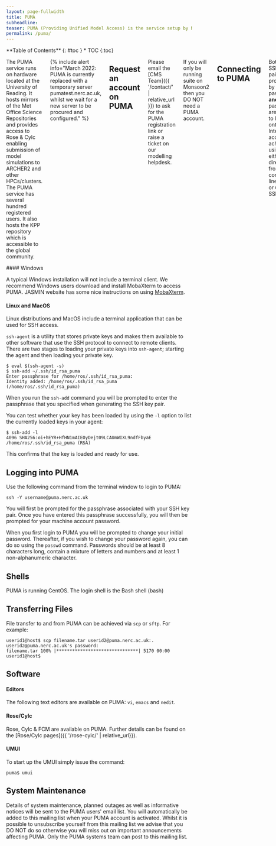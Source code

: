 ```yaml
---
layout: page-fullwidth
title: PUMA
subheadline: 
teaser: PUMA (Providing Unified Model Access) is the service setup by NCAS-CMS to provide the UK research community with centralised access to the UM on ARCHER2 and other national HPCs.
permalink: /puma/
---
```

<div class="row">
<div class="medium-4 medium-push-8 columns" markdown="1">
<div class="panel radius" markdown="1">
**Table of Contents**
{: #toc }
*  TOC
{:toc}
</div><!-- /.panel -->
</div><!-- /.medium-4 -->

<div class="medium-8 medium-pull-4 columns" markdown="1">

The PUMA service runs on hardware located at the University of Reading.  It hosts mirrors of the Met Office Science Repositories and provides access to Rose & Cylc enabling submission of model simulations to ARCHER2 and other HPCs/clusters.  The PUMA service has several hundred registered users.  It also hosts the KPP repository which is accessible to the global community.

{% include alert info="March 2022: <br> PUMA is currently replaced with a temporary server pumatest.nerc.ac.uk, whilst we wait for a new server to be procured and configured." %}

## Request an account on PUMA

Please email the [CMS Team]({{ '/contact/' | relative_url }}) to ask for the PUMA registration link or raise a ticket on our modelling helpdesk.

If you will only be running suite on Monsoon2 then you DO NOT need a PUMA account.

## Connecting to PUMA 

Both an SSH key pair, protected by a passphrase, **and** a password are required to login onto PUMA. Interactive access is achieved using SSH, either directly from a command-line terminal or using an SSH client. 
</div><!-- /.medium-8 -->
</div><!-- /.row -->
#### Windows

A typical Windows installation will not include a terminal client.  We recommend Windows users download and install MobaXterm to access PUMA. JASMIN website has some nice instructions on using [MobaXterm](https://help.jasmin.ac.uk/article/4832-mobaxterm).

#### Linux and MacOS

Linux distributions and MacOS include a terminal application that can be used for SSH access.

`ssh-agent` is a utility that stores private keys and makes them available to other software that use the SSH protocol to connect to remote clients.  There are two stages to loading your private keys into `ssh-agent`; starting the agent and then loading your private key.

~~~
$ eval $(ssh-agent -s)
$ ssh-add ~/.ssh/id_rsa_puma
Enter passphrase for /home/ros/.ssh/id_rsa_puma:
Identity added: /home/ros/.ssh/id_rsa_puma (/home/ros/.ssh/id_rsa_puma)
~~~

When you run the `ssh-add` command you will be prompted to enter the passphrase that you specified when generating the SSH key pair.

You can test whether your key has been loaded by using the `-l` option to list the currently loaded keys in your agent:
~~~
$ ssh-add -l
4096 SHA256:oi+hEYR+HfHN1mAIEOyDejt09LCAUmWIXL9ndfFbyaE /home/ros/.ssh/id_rsa_puma (RSA)
~~~

This confirms that the key is loaded and ready for use.

## Logging into PUMA

Use the following command from the terminal window to login to PUMA:
~~~
ssh -Y username@puma.nerc.ac.uk
~~~
You will first be prompted for the passphrase associated with your SSH key pair.  Once you have entered this passphrase successfully, you will then be prompted for your machine account password.

When you first login to PUMA you will be prompted to change your initial password.  Thereafter, if you wish to change your password again, you can do so using the `passwd` command.  Passwords should be at least 8 characters long, contain a mixture of letters and numbers and at least 1 non-alphanumeric character.

## Shells

PUMA is running CentOS.  The login shell is the Bash shell (bash)

## Transferring Files

File transfer to and from PUMA can be achieved via `scp` or `sftp`. For example:
~~~
userid1@host$ scp filename.tar userid2@puma.nerc.ac.uk:.
userid2@puma.nerc.ac.uk's password:
filename.tar 100% |*******************************| 5170 00:00
userid1@host$
~~~

## Software

#### Editors

The following text editors are available on PUMA: `vi`, `emacs` and `nedit`.

#### Rose/Cylc

Rose, Cylc & FCM are available on PUMA.  Further details can be found on the [Rose/Cylc pages]({{ '/rose-cylc/' | relative_url}}).

#### UMUI

To start up the UMUI simply issue the command:

`puma$ umui`

## System Maintenance

Details of system maintenance, planned outages as well as informative notices will be sent to the PUMA users' email list. You will automatically be added to this mailing list when your PUMA account is activated. Whilst it is possible to unsubscribe yourself from this mailing list we advise that you DO NOT do so otherwise you will miss out on important announcements affecting PUMA. Only the PUMA systems team can post to this mailing list.



